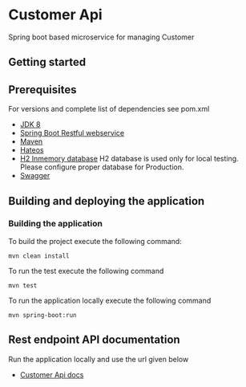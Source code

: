 # Customer Api 
Spring boot based microservice for managing Customer

## Getting started

## Prerequisites

For versions and complete list of dependencies see pom.xml

- [JDK 8](https://docs.oracle.com/javase/8/docs/technotes/guides/install/install_overview.html)
- [Spring Boot Restful webservice](https://spring.io/guides/gs/rest-service/)
- [Maven](https://maven.apache.org/)
- [Hateos](https://spring.io/projects/spring-hateoas)
- [H2 Inmemory database](http://www.h2database.com/html/main.html)
   H2 database is used only for local testing. Please configure proper database for Production.
- [Swagger](https://springfox.github.io/springfox/docs/current/#introduction)


## Building and deploying the application 
  
### Building the application

To build the project execute the following command:

```
mvn clean install
```

To run the test execute the following command
```
mvn test
```

To run the application locally execute the following command
```
mvn spring-boot:run
```

## Rest endpoint API documentation

Run the application locally and use the url given below

- [Customer Api docs](http://localhost:8080/swagger-ui.html#/customer-controller)
